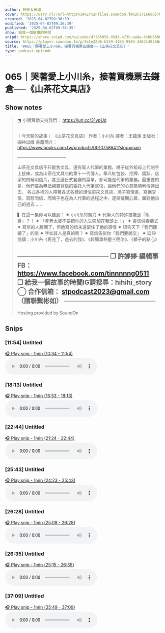 ```yaml
---
author: 婷婷＆彬如
cover: https://wsrv.nl/?url=https%3A%2F%2Ffiles.soundon.fm%2F1716606570779-4e6fd851-5436-44ec-8297-758026106b0d.jpeg&w=200&h=200
created: '2025-04-02T09:36:39'
modified: '2025-04-02T09:36:39'
published: '2025-04-02T09:36:39'
show: 給我一個故事的時間
snipd: https://share.snipd.com/episode/df385959-05d1-473b-aa8a-6cbb66903b2a
source: https://player.soundon.fm/p/3e1e32d6-b559-4193-9904-3463149558e5/episodes/ff0cb7f3-49d9-4f8d-8668-d222a2d35dc2
title: '#065｜哭著愛上小川糸，接著買機票去鎌倉──《山茶花文具店》'
type: podcast-episode
---
```


# 065｜哭著愛上小川糸，接著買機票去鎌倉──《山茶花文具店》
## Show notes
> ⬔ 小額贊助支持我們： https://lurl.cc/31ypUd  
> . 
> 
> ｜今天聊的故事｜ 
> 《山茶花文具店》 
> 作者：小川糸 
> 譯者：王蘊潔 
> 出版社：圓神出版 
> 書籍簡介： https://www.books.com.tw/products/0010758641?sloc=main  
> 
> ──────────────── 
> 
> 山茶花文具店不只販售文具，還有幫人代筆的業務。鳩子從外祖母上代的手上接棒，成為山茶花文具店的第十一代傳人。舉凡紅包袋、招牌、獎狀、店家的問候明信片，甚至連日式餐廳的菜單，都可能是代筆的業務。最重要的是，他們要為無法親自寫信的委託人代筆寫信，讓他們的心意能順利傳達出去。 
> 各式各樣的人帶著各式各樣的煩惱前來文具店，鳩子寫情書，寫絕交信，寫慰問信，而鳩子也在為人代筆的過程之中，逐漸敞開心扉，面對他自己的過去…… 
> 
> 
> ▍在這一集你可以聽到： 
> ✷ 小川糸的魅力 
> ✷ 代筆人的特殊技能是「附身」？！ 
> ✷ 「死老太婆不要把你的人生強加在我頭上！」 
> ✷ 書信供養儀式 
> ✷ 寫信的人離開了，但他寫的信永遠留住了他的感情 
> ✷ 詔告天下「我們離婚了」的信 
> ✷ 字如其人是真的嗎？ 
> ✷ 寫信告訴你「我們要絕交」 
> ✷ 延伸閱讀：小川糸《再見了，過去的我》、《超簡單熱壓三明治》、《獅子的點心》 
> 
> ──────────────────── 
> ❒ 許婷婷·編輯事FB： https://www.facebook.com/tinnnnng0511  
> ❒ 給我一個故事的時間IG請搜尋：hihihi_story 
> ◯ 合作信箱： stpodcast2023@gmail.com  （請聯繫彬如） 
> ──────────────────── 
> -- 
> Hosting provided by  SoundOn

## Snips
### [11:54] Untitled
[🎧 Play snip - 1min️ (10:34 - 11:54)](https://share.snipd.com/snip/4c1308a8-5613-4e35-9258-d26bed7ba4af)
<audio controls> <source src="https://rss.soundon.fm/rssf/3e1e32d6-b559-4193-9904-3463149558e5/feedurl/ff0cb7f3-49d9-4f8d-8668-d222a2d35dc2/rssFileVip.mp3?timestamp=1743629475179#t=10:34,11:54"> </audio>
### [18:13] Untitled
[🎧 Play snip - 1min️ (16:53 - 18:13)](https://share.snipd.com/snip/cf9b5462-5b62-4f3a-be4b-7f416dac55b4)
<audio controls> <source src="https://rss.soundon.fm/rssf/3e1e32d6-b559-4193-9904-3463149558e5/feedurl/ff0cb7f3-49d9-4f8d-8668-d222a2d35dc2/rssFileVip.mp3?timestamp=1743629475179#t=16:53,18:13"> </audio>
### [22:44] Untitled
[🎧 Play snip - 1min️ (21:24 - 22:44)](https://share.snipd.com/snip/483d4f57-dc77-4919-8baa-1b5330a7888f)
<audio controls> <source src="https://rss.soundon.fm/rssf/3e1e32d6-b559-4193-9904-3463149558e5/feedurl/ff0cb7f3-49d9-4f8d-8668-d222a2d35dc2/rssFileVip.mp3?timestamp=1743629475179#t=21:24,22:44"> </audio>
### [25:43] Untitled
[🎧 Play snip - 1min️ (24:23 - 25:43)](https://share.snipd.com/snip/4714fe47-8dc7-4257-aff1-0a35c5e6a750)
<audio controls> <source src="https://rss.soundon.fm/rssf/3e1e32d6-b559-4193-9904-3463149558e5/feedurl/ff0cb7f3-49d9-4f8d-8668-d222a2d35dc2/rssFileVip.mp3?timestamp=1743629475179#t=24:23,25:43"> </audio>
### [26:28] Untitled
[🎧 Play snip - 1min️ (25:08 - 26:28)](https://share.snipd.com/snip/37e7e511-11e9-4b9c-98d5-b1af632df02a)
<audio controls> <source src="https://rss.soundon.fm/rssf/3e1e32d6-b559-4193-9904-3463149558e5/feedurl/ff0cb7f3-49d9-4f8d-8668-d222a2d35dc2/rssFileVip.mp3?timestamp=1743629475179#t=25:08,26:28"> </audio>
### [26:35] Untitled
[🎧 Play snip - 1min️ (25:15 - 26:35)](https://share.snipd.com/snip/2adc284e-3011-4b0d-9d7f-33f667971a22)
<audio controls> <source src="https://rss.soundon.fm/rssf/3e1e32d6-b559-4193-9904-3463149558e5/feedurl/ff0cb7f3-49d9-4f8d-8668-d222a2d35dc2/rssFileVip.mp3?timestamp=1743629475179#t=25:15,26:35"> </audio>
### [37:09] Untitled
[🎧 Play snip - 1min️ (35:49 - 37:09)](https://share.snipd.com/snip/f4c30e7f-04cb-4fab-9386-a2c187f956a0)
<audio controls> <source src="https://rss.soundon.fm/rssf/3e1e32d6-b559-4193-9904-3463149558e5/feedurl/ff0cb7f3-49d9-4f8d-8668-d222a2d35dc2/rssFileVip.mp3?timestamp=1743629475179#t=35:49,37:09"> </audio>
